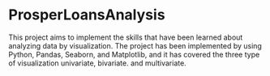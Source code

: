 # ProsperLoansAnalysis
This project aims to implement the skills that have been learned about analyzing data by visualization.  The project has been implemented by using Python, Pandas, Seaborn, and Matplotlib, and it has covered the three type of visualization univariate, bivariate. and multivariate.
